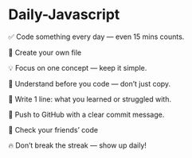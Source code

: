 ﻿# Daily-Javascript
✅ Code something every day — even 15 mins counts.

📁 Create your own file 

💡 Focus on one concept — keep it simple.

🧠 Understand before you code — don’t just copy.

📝 Write 1 line: what you learned or struggled with.

🔄 Push to GitHub with a clear commit message.

🤝 Check your friends’ code 

🔥 Don’t break the streak — show up daily!
